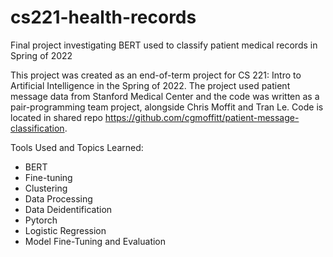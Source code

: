 # cs221-health-records
Final project investigating BERT used to classify patient medical records in Spring of 2022

This project was created as an end-of-term project for CS 221: Intro to Artificial Intelligence in the Spring of 2022. 
The project used patient message data from Stanford Medical Center and the code was written as a pair-programming team project, alongside Chris Moffit and Tran Le. Code is located in shared repo https://github.com/cgmoffitt/patient-message-classification. 

Tools Used and Topics Learned: 
- BERT
- Fine-tuning
- Clustering
- Data Processing
- Data Deidentification
- Pytorch
- Logistic Regression
- Model Fine-Tuning and Evaluation

